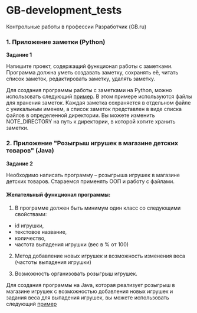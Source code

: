 # GB-development_tests
Контрольные работы в профессии Разработчик (GB.ru)

### 1. Приложение заметки (Python)

**Задание 1**

Напишите проект, содержащий функционал работы с заметками. Программа должна уметь создавать заметку, сохранять её, читать список заметок, редактировать заметку, удалять заметку.

Для создания программы работы с заметками на Python, можно использовать следующий [пример](/1_python/note.py). 
В этом примере используются файлы для хранения заметок. 
Каждая заметка сохраняется в отдельном файле с уникальным именем, а список заметок представлен в виде списка файлов в определенной директории.
Вы можете изменить NOTE_DIRECTORY на путь к директории, в которой хотите хранить заметки.

### 2. Приложение "Розыгрыш игрушек в магазине детских товаров" (Java)

**Задание 2**

Необходимо написать программу – розыгрыша игрушек в магазине детских товаров.
Стараемся применять ООП и работу с файлами.

#### Желательный функционал программы:

1. В программе должен быть минимум один класс со следующими свойствами:
  - id игрушки,
  - текстовое название,
  - количество,
  - частота выпадения игрушки (вес в % от 100)

2. Метод добавление новых игрушек и возможность изменения веса (частоты выпадения игрушки)

3. Возможность организовать розыгрыш игрушек.

Для создания программы на Java, которая реализует розыгрыш в магазине игрушек с возможностью добавления новых игрушек и задания веса для выпадения игрушек, 
вы можете использовать следующий [пример](/2_java/ToyStoreRaffle/)
